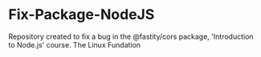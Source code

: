 # Fix-Package-NodeJS
Repository created to fix a bug in the @fastity/cors package, 'Introduction to Node.js' course. The Linux Fundation
